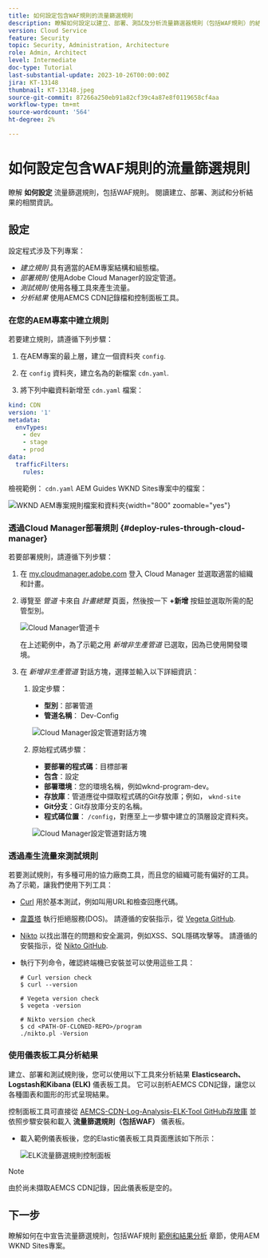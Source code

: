 ```yaml
---
title: 如何設定包含WAF規則的流量篩選規則
description: 瞭解如何設定以建立、部署、測試及分析流量篩選器規則（包括WAF規則）的結果。
version: Cloud Service
feature: Security
topic: Security, Administration, Architecture
role: Admin, Architect
level: Intermediate
doc-type: Tutorial
last-substantial-update: 2023-10-26T00:00:00Z
jira: KT-13148
thumbnail: KT-13148.jpeg
source-git-commit: 87266a250eb91a82cf39c4a87e8f0119658cf4aa
workflow-type: tm+mt
source-wordcount: '564'
ht-degree: 2%

---
```



# 如何設定包含WAF規則的流量篩選規則

瞭解 **如何設定** 流量篩選規則，包括WAF規則。 閱讀建立、部署、測試和分析結果的相關資訊。

## 設定

設定程式涉及下列專案：

- _建立規則_ 具有適當的AEM專案結構和組態檔。
- _部署規則_ 使用Adobe Cloud Manager的設定管道。
- _測試規則_ 使用各種工具來產生流量。
- _分析結果_ 使用AEMCS CDN記錄檔和控制面板工具。

### 在您的AEM專案中建立規則

若要建立規則，請遵循下列步驟：

1. 在AEM專案的最上層，建立一個資料夾 `config`.

1. 在 `config` 資料夾，建立名為的新檔案 `cdn.yaml`.

1. 將下列中繼資料新增至 `cdn.yaml` 檔案：

```yaml
kind: CDN
version: '1'
metadata:
  envTypes:
    - dev
    - stage
    - prod
data:
  trafficFilters:
    rules:
```

檢視範例： `cdn.yaml` AEM Guides WKND Sites專案中的檔案：

![WKND AEM專案規則檔案和資料夾](./assets/wknd-rules-file-and-folder.png){width="800" zoomable="yes"}

### 透過Cloud Manager部署規則 {#deploy-rules-through-cloud-manager}

若要部署規則，請遵循下列步驟：

1. 在 [my.cloudmanager.adobe.com](https://my.cloudmanager.adobe.com/) 登入 Cloud Manager 並選取適當的組織和計畫。

1. 導覽至 _管道_ 卡來自 _計畫總覽_ 頁面，然後按一下 **+新增** 按鈕並選取所需的配管型別。

   ![Cloud Manager管道卡](./assets/cloud-manager-pipelines-card.png)

   在上述範例中，為了示範之用 _新增非生產管道_ 已選取，因為已使用開發環境。

1. 在 _新增非生產管道_ 對話方塊，選擇並輸入以下詳細資訊：

   1. 設定步驟：

      - **型別**：部署管道
      - **管道名稱**： Dev-Config

      ![Cloud Manager設定管道對話方塊](./assets/cloud-manager-config-pipeline-step1-dialog.png)

   2. 原始程式碼步驟：

      - **要部署的程式碼**：目標部署
      - **包含**：設定
      - **部署環境**：您的環境名稱，例如wknd-program-dev。
      - **存放庫**：管道應從中擷取程式碼的Git存放庫；例如， `wknd-site`
      - **Git分支**：Git存放庫分支的名稱。
      - **程式碼位置**： `/config`，對應至上一步驟中建立的頂層設定資料夾。

      ![Cloud Manager設定管道對話方塊](./assets/cloud-manager-config-pipeline-step2-dialog.png)

### 透過產生流量來測試規則

若要測試規則，有多種可用的協力廠商工具，而且您的組織可能有偏好的工具。 為了示範，讓我們使用下列工具：

- [Curl](https://curl.se/) 用於基本測試，例如叫用URL和檢查回應代碼。

- [韋蓋塔](https://github.com/tsenart/vegeta) 執行拒絕服務(DOS)。 請遵循的安裝指示，從 [Vegeta GitHub](https://github.com/tsenart/vegeta#install).

- [Nikto](https://github.com/sullo/nikto/wiki) 以找出潛在的問題和安全漏洞，例如XSS、SQL隱碼攻擊等。 請遵循的安裝指示，從 [Nikto GitHub](https://github.com/sullo/nikto).

- 執行下列命令，確認終端機已安裝並可以使用這些工具：

  ```shell
  # Curl version check
  $ curl --version
  
  # Vegeta version check
  $ vegeta -version
  
  # Nikto version check
  $ cd <PATH-OF-CLONED-REPO>/program
  ./nikto.pl -Version
  ```

### 使用儀表板工具分析結果

建立、部署和測試規則後，您可以使用以下工具來分析結果 **Elasticsearch、Logstash和Kibana (ELK)** 儀表板工具。 它可以剖析AEMCS CDN記錄，讓您以各種圖表和圖形的形式呈現結果。

控制面板工具可直接從 [AEMCS-CDN-Log-Analysis-ELK-Tool GitHub存放庫](https://github.com/adobe/AEMCS-CDN-Log-Analysis-ELK-Tool) 並依照步驟安裝和載入 **流量篩選規則（包括WAF）** 儀表板。

- 載入範例儀表板後，您的Elastic儀表板工具頁面應該如下所示：

  ![ELK流量篩選規則控制面板](./assets/elk-dashboard.png)

>[!NOTE]
>
>    由於尚未擷取AEMCS CDN記錄，因此儀表板是空的。


## 下一步

瞭解如何在中宣告流量篩選規則，包括WAF規則 [範例和結果分析](./examples-and-analysis.md) 章節，使用AEM WKND Sites專案。
